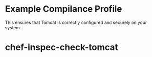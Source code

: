 # Example Compilance Profile

This ensures that Tomcat is correctly configured and securely on your system.
# chef-inspec-check-tomcat
